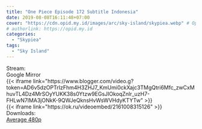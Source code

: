 ```yaml
---
title: "One Piece Episode 172 Subtitle Indonesia"
date: 2019-08-08T16:11:48+07:00
cover: "https://cdn.opid.my.id/images/arc/sky-island/skypiea.webp" # Optional, cover
# authorlink: https://opid.my.id
categories:
  - "Skypiea"
tags:
  - "Sky Island"
---
```

<div class="ui menu violet borderless inverted">
  <div class="header item active">
        Stream:
    </div>
  <a class="active item" data-tab="google">
    <i class="google drive icon"></i> Google
  </a>
  <a class="item nounderline" data-tab="mirror">
    <i class="odnoklassniki icon"></i> Mirror
  </a>
</div>
<div class="ui bottom attached tab segment active" style="border:0 !important;" data-tab="google">
{{< iframe link="https://www.blogger.com/video.g?token=AD6v5dzOPTrIzFhm4H3ZHJ7_KmUmi0ckXajc3TMgQtri6Mfc_zwCxMhuvTL4Dz4MrSOyYUKK38s0Ytzw9EGsJIOkoqZnlr_uzH7-FHLwN7lMA3jONkK-9QWJeQknsHvWsWVHdyKTYTw" >}}
</div>
<div class="ui bottom attached tab segment" style="border:0 !important;" data-tab="mirror">
{{< iframe link="https://ok.ru/videoembed/2161008315126" >}}
</div>
<div class="ui menu violet borderless inverted">
  <div class="header item active">
        Downloads:
    </div>
  <a class="item nounderline" href="https://ouo.io/WgeQLF" target="_blank" rel="dofollow"><i class="google drive icon"></i>
    Average 480p</a>
</div>
